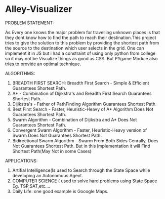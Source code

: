 # Alley-Visualizer

PROBLEM STATEMENT:

As Every one knows the major problem for travelling unknown places is that they dont know how to find the path to reach their destination.This project tries to give the solution to this problem by providing the shortest path from the source to the destination which user selects in the grid. One can implement it in JS but i had a constraint of using only python from college so it may not be Visualize things as good as CSS. But PYgame Module also tries to provide an optimal technique.

ALGORITHMS:
1. BREADTH FIRST SEARCH: Breadth First Search - Simple & Efficient Guarantees Shortest Path.
2. A* - Combination of Dijikstra's and Breadth First Search Guarantees Shortest Path. 
3. Dijikstra's - Father of PathFinding Algorithm Guarantees Shortest Path. 
4. Best First Search - Faster, Heuristic-Heavy of A* Algorithm Does Not Guarantees Shortest Path. 
5. Swarm Algorithm - Combination of Dijikstra and A* Does Not Guarantees  Shortest Path. 
6. Convergent Swarm Algorithm - Faster, Heuristic-Heavy version of Swarm Does Not Guarantees Shortest Path.
7. Bidirectional Swarm Algorithm - Swarm From Both Sides Genrally, Does Not Guarantees Shortest Path. But in this Implementation it will Find Shortest Path(May Not in some Cases)


APPLICATIONS:
1. Artifial Intelligence(Is used to Search through the State Space while developing an Autonomous Agent.
2. COMPUTER SCIENCE ( used to solve hard problems using State Space Eg. TSP,SAT,etc....
3. Daily Life: one good example is Gooogle Maps.
